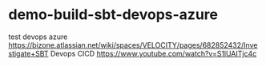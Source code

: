 # demo-build-sbt-devops-azure
test devops azure
https://bizone.atlassian.net/wiki/spaces/VELOCITY/pages/682852432/Investigate+SBT
Devops CICD https://www.youtube.com/watch?v=S1lUAITjc4c
